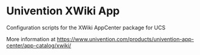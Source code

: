 # Univention XWiki App

Configuration scripts for the XWiki AppCenter package for UCS

More information at https://www.univention.com/products/univention-app-center/app-catalog/xwiki/